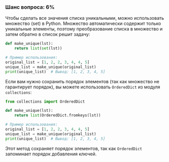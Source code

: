 ### Шанс вопроса: 6%

Чтобы сделать все значения списка уникальными, можно использовать множество (set) в Python. Множество автоматически содержит только уникальные элементы, поэтому преобразование списка в множество и затем обратно в список решит задачу:

```python
def make_unique(lst):
    return list(set(lst))

# Пример использования:
original_list = [1, 2, 2, 3, 4, 4, 5]
unique_list = make_unique(original_list)
print(unique_list)  # Вывод: [1, 2, 3, 4, 5]
```

Если вам нужно сохранить порядок элементов (так как множество не гарантирует порядок), вы можете использовать `OrderedDict` из модуля `collections`:

```python
from collections import OrderedDict

def make_unique(lst):
    return list(OrderedDict.fromkeys(lst))

# Пример использования:
original_list = [1, 2, 2, 3, 4, 4, 5]
unique_list = make_unique(original_list)
print(unique_list)  # Вывод: [1, 2, 3, 4, 5]
```

Этот метод сохраняет порядок элементов, так как `OrderedDict` запоминает порядок добавления ключей.